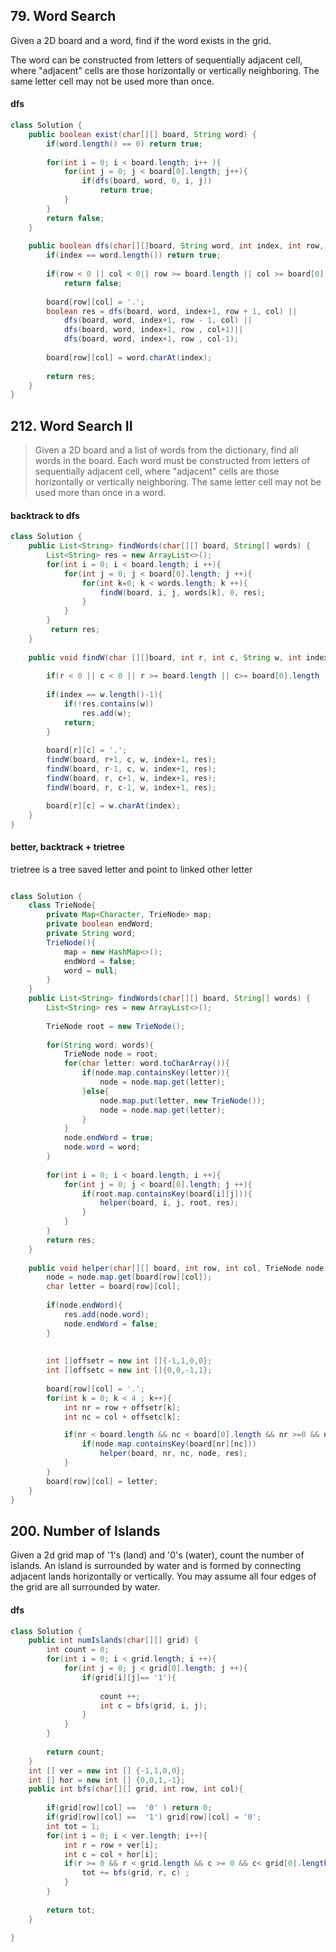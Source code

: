 ## 79. Word Search

Given a 2D board and a word, find if the word exists in the grid.

The word can be constructed from letters of sequentially adjacent cell, where "adjacent" cells are those horizontally or vertically neighboring. The same letter cell may not be used more than once.


#### dfs

```java
class Solution {
    public boolean exist(char[][] board, String word) {
        if(word.length() == 0) return true;
        
        for(int i = 0; i < board.length; i++ ){
            for(int j = 0; j < board[0].length; j++){
                if(dfs(board, word, 0, i, j))        
                    return true;
            }
        }
        return false;
    }
    
    public boolean dfs(char[][]board, String word, int index, int row, int col){
        if(index == word.length()) return true;
        
        if(row < 0 || col < 0|| row >= board.length || col >= board[0].length || word.charAt(index) != board[row][col])
            return false;
        
        board[row][col] = '.';
        boolean res = dfs(board, word, index+1, row + 1, col) ||
            dfs(board, word, index+1, row - 1, col) ||
            dfs(board, word, index+1, row , col+1)||
            dfs(board, word, index+1, row , col-1);
        
        board[row][col] = word.charAt(index);
        
        return res;
    }
}
```

## 212. Word Search II

> Given a 2D board and a list of words from the dictionary, find all words in the board.
> Each word must be constructed from letters of sequentially adjacent cell, where "adjacent" cells are those horizontally or vertically neighboring. The same letter cell may not be used more than once in a word.

#### backtrack to dfs
```java
class Solution {
    public List<String> findWords(char[][] board, String[] words) {
        List<String> res = new ArrayList<>();
        for(int i = 0; i < board.length; i ++){
            for(int j = 0; j < board[0].length; j ++){
                for(int k=0; k < words.length; k ++){
                    findW(board, i, j, words[k], 0, res);   
                }
            }     
        }
         return res;
    }
    
    public void findW(char [][]board, int r, int c, String w, int index, List<String> res){
        
        if(r < 0 || c < 0 || r >= board.length || c>= board[0].length || w.charAt(index) != board[r][c] ) return;
        
        if(index == w.length()-1){
            if(!res.contains(w))
                res.add(w);
            return;
        }
        
        board[r][c] = '.';
        findW(board, r+1, c, w, index+1, res);
        findW(board, r-1, c, w, index+1, res);
        findW(board, r, c+1, w, index+1, res);
        findW(board, r, c-1, w, index+1, res);

        board[r][c] = w.charAt(index); 
    }
}
```


#### better, backtrack + trietree

trietree is a tree saved letter and point to linked other letter


```java

class Solution {
    class TrieNode{
        private Map<Character, TrieNode> map;
        private boolean endWord;
        private String word;
        TrieNode(){
            map = new HashMap<>();
            endWord = false;
            word = null;
        }
    }
    public List<String> findWords(char[][] board, String[] words) {
        List<String> res = new ArrayList<>();
        
        TrieNode root = new TrieNode();
                
        for(String word: words){
            TrieNode node = root;
            for(char letter: word.toCharArray()){
                if(node.map.containsKey(letter)){
                    node = node.map.get(letter);
                }else{
                    node.map.put(letter, new TrieNode());
                    node = node.map.get(letter);
                }
            }
            node.endWord = true;
            node.word = word;
        }
        
        for(int i = 0; i < board.length; i ++){
            for(int j = 0; j < board[0].length; j ++){
                if(root.map.containsKey(board[i][j])){
                    helper(board, i, j, root, res);   
                }
            }
        }
        return res;
    }
    
    public void helper(char[][] board, int row, int col, TrieNode node, List<String> res){
        node = node.map.get(board[row][col]);
        char letter = board[row][col];
        
        if(node.endWord){
            res.add(node.word);
            node.endWord = false;
        }
        
        
        int []offsetr = new int []{-1,1,0,0};
        int []offsetc = new int []{0,0,-1,1};
       
        board[row][col] = '.';
        for(int k = 0; k < 4 ; k++){
            int nr = row + offsetr[k];
            int nc = col + offsetc[k];

            if(nr < board.length && nc < board[0].length && nr >=0 && nc>= 0){
                if(node.map.containsKey(board[nr][nc]))
                    helper(board, nr, nc, node, res);
            }
        } 
        board[row][col] = letter;   
    }
}
```



## 200. Number of Islands

Given a 2d grid map of '1's (land) and '0's (water), count the number of islands. An island is surrounded by water and is formed by connecting adjacent lands horizontally or vertically. You may assume all four edges of the grid are all surrounded by water.

#### dfs

```java
class Solution {
    public int numIslands(char[][] grid) {
        int count = 0;
        for(int i = 0; i < grid.length; i ++){
            for(int j = 0; j < grid[0].length; j ++){
                if(grid[i][j]== '1'){ 
                    
                    count ++;
                    int c = bfs(grid, i, j);
                }
            }
        }
        
        return count;
    }
    int [] ver = new int [] {-1,1,0,0};
    int [] hor = new int [] {0,0,1,-1};
    public int bfs(char[][] grid, int row, int col){
        
        if(grid[row][col] ==  '0' ) return 0;
        if(grid[row][col] ==  '1') grid[row][col] = '0';
        int tot = 1;
        for(int i = 0; i < ver.length; i++){
            int r = row + ver[i];
            int c = col + hor[i];
            if(r >= 0 && r < grid.length && c >= 0 && c< grid[0].length){
                tot += bfs(grid, r, c) ;
            }      
        }
        
        return tot;
    }
    
}
```